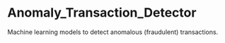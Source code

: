 # Anomaly_Transaction_Detector
Machine learning models to detect anomalous (fraudulent) transactions.
